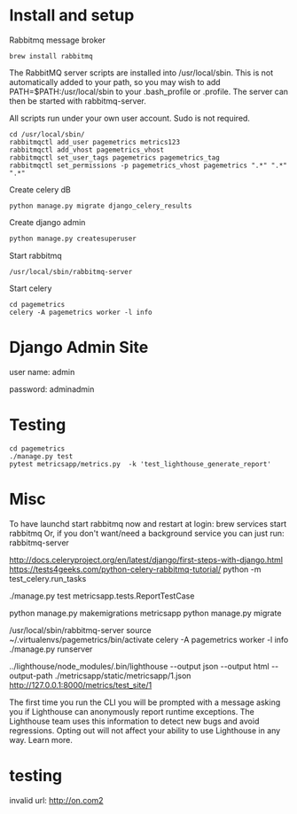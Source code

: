 # Install and setup
Rabbitmq message broker

```brew install rabbitmq```


The RabbitMQ server scripts are installed into /usr/local/sbin. This is not automatically added to your path, so you may wish to add PATH=$PATH:/usr/local/sbin to your .bash_profile or .profile. The server can then be started with rabbitmq-server.

All scripts run under your own user account. Sudo is not required.

```
cd /usr/local/sbin/
rabbitmqctl add_user pagemetrics metrics123
rabbitmqctl add_vhost pagemetrics_vhost
rabbitmqctl set_user_tags pagemetrics pagemetrics_tag
rabbitmqctl set_permissions -p pagemetrics_vhost pagemetrics ".*" ".*" ".*"
```

Create celery dB

```python manage.py migrate django_celery_results```

Create django admin

```bash
python manage.py createsuperuser
```

Start rabbitmq

```/usr/local/sbin/rabbitmq-server ```

Start celery


```
cd pagemetrics
celery -A pagemetrics worker -l info
```

# Django Admin Site
user name: admin

password: adminadmin

# Testing

```
cd pagemetrics
./manage.py test
pytest metricsapp/metrics.py  -k 'test_lighthouse_generate_report'
```

# Misc

To have launchd start rabbitmq now and restart at login:
  brew services start rabbitmq
Or, if you don't want/need a background service you can just run:
  rabbitmq-server


http://docs.celeryproject.org/en/latest/django/first-steps-with-django.html
https://tests4geeks.com/python-celery-rabbitmq-tutorial/
python -m test_celery.run_tasks


./manage.py test metricsapp.tests.ReportTestCase


python manage.py makemigrations metricsapp
python manage.py migrate

/usr/local/sbin/rabbitmq-server 
source ~/.virtualenvs/pagemetrics/bin/activate
celery -A pagemetrics worker -l info
./manage.py runserver


../lighthouse/node_modules/.bin/lighthouse  --output json --output html --output-path ./metricsapp/static/metricsapp/1.json http://127.0.0.1:8000/metrics/test_site/1


The first time you run the CLI you will be prompted with a message asking you if Lighthouse can anonymously report runtime exceptions. The Lighthouse team uses this information to detect new bugs and avoid regressions. Opting out will not affect your ability to use Lighthouse in any way. Learn more.




# testing
invalid url: http://on.com2 
